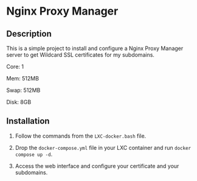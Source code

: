 # Nginx Proxy Manager

## Description

This is a simple project to install and configure a Nginx Proxy Manager server to get Wildcard SSL certificates for my subdomains.

Core: 1

Mem: 512MB

Swap: 512MB

Disk: 8GB

## Installation

1. Follow the commands from the `LXC-docker.bash` file.

2. Drop the `docker-compose.yml` file in your LXC container and run `docker compose up -d`.

3. Access the web interface and configure your certificate and your subdomains.
